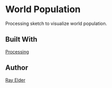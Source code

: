 # World Population

Processing sketch to visualize world population.

## Built With

[Processing](https://processing.org/)

## Author

[Ray Elder](https://rayelder.com)
